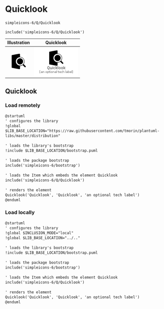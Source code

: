 # Quicklook


```text
simpleicons-6/Q/Quicklook
```

```text
include('simpleicons-6/Q/Quicklook')
```



| Illustration | Quicklook |
| :---: | :---: |
| ![illustration for Illustration](../../simpleicons-6/Q/Quicklook.png) | ![illustration for Quicklook](../../simpleicons-6/Q/Quicklook.Local.png) |




## Quicklook

### Load remotely
```plantuml
@startuml
' configures the library
!global $LIB_BASE_LOCATION="https://raw.githubusercontent.com/tmorin/plantuml-libs/master/distribution"

' loads the library's bootstrap
!include $LIB_BASE_LOCATION/bootstrap.puml

' loads the package bootstrap
include('simpleicons-6/bootstrap')

' loads the Item which embeds the element Quicklook
include('simpleicons-6/Q/Quicklook')

' renders the element
Quicklook('Quicklook', 'Quicklook', 'an optional tech label')
@enduml
```

### Load locally
```plantuml
@startuml
' configures the library
!global $INCLUSION_MODE="local"
!global $LIB_BASE_LOCATION="../.."

' loads the library's bootstrap
!include $LIB_BASE_LOCATION/bootstrap.puml

' loads the package bootstrap
include('simpleicons-6/bootstrap')

' loads the Item which embeds the element Quicklook
include('simpleicons-6/Q/Quicklook')

' renders the element
Quicklook('Quicklook', 'Quicklook', 'an optional tech label')
@enduml
```

